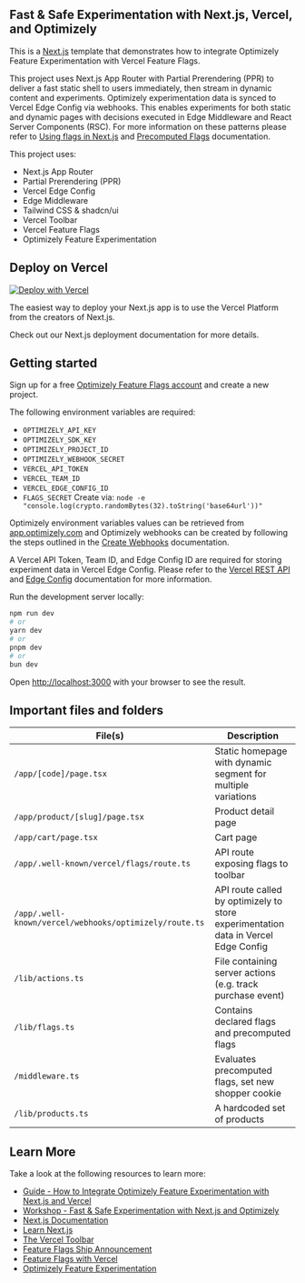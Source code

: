 ## Fast & Safe Experimentation with Next.js, Vercel, and Optimizely

This is a [Next.js](https://nextjs.org/) template that demonstrates how to integrate Optimizely Feature Experimentation with Vercel Feature Flags.

This project uses Next.js App Router with Partial Prerendering (PPR) to deliver a fast static shell to users immediately, then stream in dynamic content and experiments. Optimizely experimentation data is synced to Vercel Edge Config via webhooks. This enables experiments for both static and dynamic pages with decisions executed in Edge Middleware and React Server Components (RSC). For more information on these patterns please refer to [Using flags in Next.js](https://vercel.com/docs/workflow-collaboration/feature-flags/flags-pattern-nextjs) and [Precomputed Flags](https://vercel.com/docs/workflow-collaboration/feature-flags/flags-pattern-nextjs#precomputing-flags) documentation.

This project uses:

- Next.js App Router
- Partial Prerendering (PPR)
- Vercel Edge Config
- Edge Middleware
- Tailwind CSS & shadcn/ui
- Vercel Toolbar
- Vercel Feature Flags
- Optimizely Feature Experimentation

## Deploy on Vercel

[![Deploy with Vercel](https://vercel.com/button)](https://vercel.com/new/clone?repository-url=https%3A%2F%2Fgithub.com%2Fvercel%2Fvercel-optimizely-experimentation&env=OPTIMIZELY_API_KEY,OPTIMIZELY_SDK_KEY,OPTIMIZELY_PROJECT_ID,OPTIMIZELY_WEBHOOK_SECRET,VERCEL_API_TOKEN,VERCEL_TEAM_ID,VERCEL_EDGE_CONFIG_ID,FLAGS_SECRET&project-name=vercel-optimizely-experimentation&repository-name=vercel-optimizely-experimentation&demo-title=Vercel%20Optimizely%20Experimentation&demo-description=Fast%20%26%20safe%20experimentation%20with%20Vercel%2C%20Next.js%20and%20Optimizely&demo-url=https%3A%2F%2Fvercel-optimizely-experimentation.vercel.app%2F&edge-config-stores=%7B%22EDGE_CONFIG%22:%7B%22optimizely_fx_data%22:true%7D%7D&env=EDGE_CONFIG)

The easiest way to deploy your Next.js app is to use the Vercel Platform from the creators of Next.js.

Check out our Next.js deployment documentation for more details.

## Getting started

Sign up for a free [Optimizely Feature Flags account](https://www.optimizely.com/enhancements/free-feature-flagging) and create a new project.

The following environment variables are required:

- `OPTIMIZELY_API_KEY`
- `OPTIMIZELY_SDK_KEY`
- `OPTIMIZELY_PROJECT_ID`
- `OPTIMIZELY_WEBHOOK_SECRET`
- `VERCEL_API_TOKEN`
- `VERCEL_TEAM_ID`
- `VERCEL_EDGE_CONFIG_ID`
- `FLAGS_SECRET`
  Create via: `node -e "console.log(crypto.randomBytes(32).toString('base64url'))"`

Optimizely environment variables values can be retrieved from [app.optimizely.com](https://app.optimizely.com/) and Optimizely webhooks can be created by following the steps outlined in the [Create Webhooks](https://docs.developers.optimizely.com/feature-experimentation/docs/configure-webhooks) documentation.

A Vercel API Token, Team ID, and Edge Config ID are required for storing experiment data in Vercel Edge Config. Please refer to the [Vercel REST API](https://vercel.com/docs/rest-api) and [Edge Config](https://vercel.com/docs/storage/edge-config) documentation for more information.

Run the development server locally:

```bash
npm run dev
# or
yarn dev
# or
pnpm dev
# or
bun dev
```

Open [http://localhost:3000](http://localhost:3000) with your browser to see the result.

## Important files and folders

| File(s)                                                | Description                                                                        |
| ------------------------------------------------------ | ---------------------------------------------------------------------------------- |
| `/app/[code]/page.tsx`                                 | Static homepage with dynamic segment for multiple variations                       |
| `/app/product/[slug]/page.tsx`                         | Product detail page                                                                |
| `/app/cart/page.tsx`                                   | Cart page                                                                          |
| `/app/.well-known/vercel/flags/route.ts`               | API route exposing flags to toolbar                                                |
| `/app/.well-known/vercel/webhooks/optimizely/route.ts` | API route called by optimizely to store experimentation data in Vercel Edge Config |
| `/lib/actions.ts`                                      | File containing server actions (e.g. track purchase event)                         |
| `/lib/flags.ts`                                        | Contains declared flags and precomputed flags                                      |
| `/middleware.ts`                                       | Evaluates precomputed flags, set new shopper cookie                                |
| `/lib/products.ts`                                     | A hardcoded set of products                                                        |

## Learn More

Take a look at the following resources to learn more:

- [Guide - How to Integrate Optimizely Feature Experimentation with Next.js and Vercel](https://vercel.com/guides/how-to-integrate-optimizely-feature-experimentation-next-vercel)
- [Workshop - Fast & Safe Experimentation with Next.js and Optimizely](https://vercel.com/resources/workshop-fast-and-safe-experimentation)
- [Next.js Documentation](https://nextjs.org/docs)
- [Learn Next.js](https://nextjs.org/learn)
- [The Vercel Toolbar](https://vercel.com/docs/workflow-collaboration/vercel-toolbar)
- [Feature Flags Ship Announcement](https://vercel.com/blog/feature-flags)
- [Feature Flags with Vercel](https://vercel.com/docs/workflow-collaboration/feature-flags)
- [Optimizely Feature Experimentation](https://www.optimizely.com/products/feature-experimentation/)
